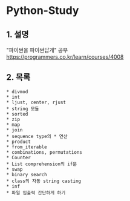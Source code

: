 # Python-Study
## 1. 설명
"파이썬을 파이썬답게" 공부  
<https://programmers.co.kr/learn/courses/4008>

## 2. 목록  

    * divmod  
    * int  
    * ljust, center, rjust  
    * string 모듈  
    * sorted  
    * zip  
    * map  
    * join  
    * sequence type의 * 연산  
    * product  
    * from_iterable  
    * combinations, permutations  
    * Counter  
    * List comprehension의 if문  
    * swap  
    * binary search  
    * class의 자동 string casting  
    * inf  
    * 파일 입출력 간단하게 하기  
